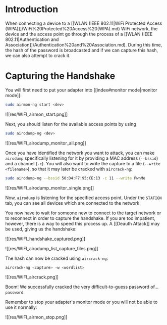 # Introduction

When connecting a device to a [[WLAN (IEEE 802.11|WiFi Protected Access (WPA)]]/WiFi%20Protected%20Access%20(WPA).md) WiFi network, the device and the access point go through the process of a [[WLAN (IEEE 802.11|Authentication and Association]]/Authentication%20and%20Association.md). During this time, the hash of the password is broadcasted and if we can capture this hash, we can also attempt to crack it.

# Capturing the Handshake

You will first need to put your adapter into [[index#monitor mode|monitor mode]]:
```bash
sudo airmon-ng start <dev>
```

![[res/WIFI_airmon_start.png]]

Next, you should listen for the available access points by using

```bash
sudo airodump-ng <dev>
```

![[res/WIFI_airodump_monitor_all.png]]

Once you have identified the network you want to attack, you can make `airodump` specifically listening for it by providing a MAC address (`--bssid`) and a channel (`-c`). You will also want to write the capture to a file (`--write <filename>`), so that it may later be cracked with `aircrack-ng`:

```bash
sudo airodump-ng --bssid 50:D4:F7:95:CE:13 -c 11 --write PwnMe
```

![[res/WIFI_airodump_monitor_single.png]]

Now, `airodump` is listening for the specified access point. Under the `STATION` tab, you can see all devices which are connected to the network. 

You now have to wait for someone new to connect to the target network or to reconnect in order to capture the handshake. If you are too impatient, however, there is a way to speed this process up. A [[Deauth Attack]] may be used, giving us the handshake:

![[res/WIFI_handshake_captured.png]]

![[res/WIFI_airodump_list_capture_files.png]]

The hash can now be cracked using `aircrack-ng`:

```bash
aircrack-ng <capture> -w <wordlist>
```

![[res/WIFI_aircrack.png]]

Boom! We successfully cracked the very difficult-to-guess password of... `password`.

Remember to stop your adapter's monitor mode or you will not be able to use it normally:

![[res/WIFI_airmon_stop.png]]

